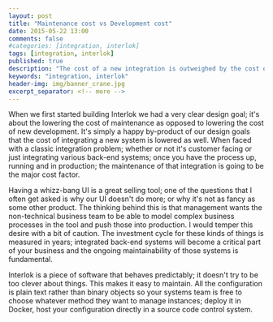 ```yaml
---
layout: post
title: "Maintenance cost vs Development cost"
date: 2015-05-22 13:00
comments: false
#categories: [integration, interlok]
tags: [integration, interlok]
published: true
description: "The cost of a new integration is outweighed by the cost of maintainence"
keywords: "integration, interlok"
header-img: img/banner_crane.jpg
excerpt_separator: <!-- more -->
---
```


When we first started building Interlok we had a very clear design goal; it's about the lowering the cost of maintenance as opposed to lowering the cost of new development. It's simply a happy by-product of our design goals that the cost of integrating a new system is lowered as well. When faced with a classic integration problem; whether or not it's customer facing or just integrating various back-end systems; once you have the process up, running and in production; the maintenance of that integration is going to be the major cost factor.

<!-- more -->

Having a whizz-bang UI is a great selling tool; one of the questions that I often get asked is why our UI doesn't do more; or why it's not as fancy as some other product. The thinking behind this is that management wants the non-technical business team to be able to model complex business processes in the tool and push those into production. I would temper this desire with a bit of caution. The investment cycle for these kinds of things is measured in years; integrated back-end systems will become a critical part of your business and the ongoing maintainability of those systems is fundamental.

Interlok is a piece of software that behaves predictably; it doesn't try to be too clever about things. This makes it easy to maintain. All the configuration is plain text rather than binary objects so your systems team is free to choose whatever method they want to manage instances; deploy it in Docker, host your configuration directly in a source code control system.


